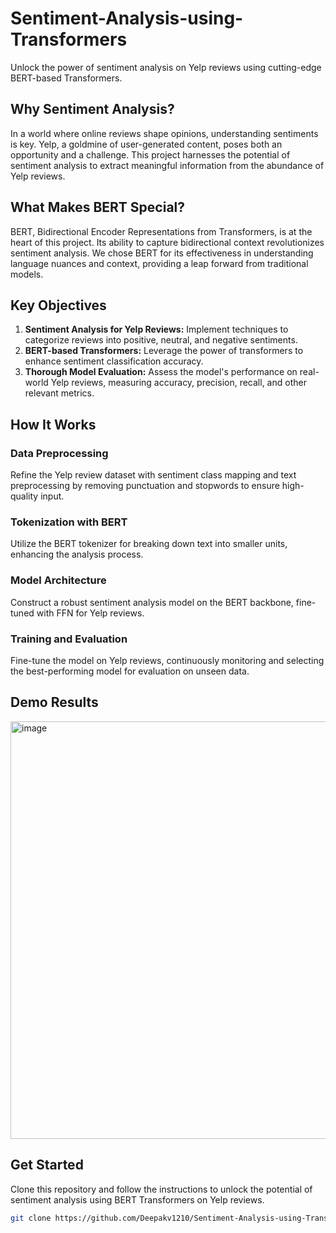 # Sentiment-Analysis-using-Transformers

Unlock the power of sentiment analysis on Yelp reviews using cutting-edge BERT-based Transformers. 
## Why Sentiment Analysis?

In a world where online reviews shape opinions, understanding sentiments is key. Yelp, a goldmine of user-generated content, poses both an opportunity and a challenge. This project harnesses the potential of sentiment analysis to extract meaningful information from the abundance of Yelp reviews.

## What Makes BERT Special?

BERT, Bidirectional Encoder Representations from Transformers, is at the heart of this project. Its ability to capture bidirectional context revolutionizes sentiment analysis. We chose BERT for its effectiveness in understanding language nuances and context, providing a leap forward from traditional models.

## Key Objectives

1. **Sentiment Analysis for Yelp Reviews:** Implement techniques to categorize reviews into positive, neutral, and negative sentiments.
2. **BERT-based Transformers:** Leverage the power of transformers to enhance sentiment classification accuracy.
3. **Thorough Model Evaluation:** Assess the model's performance on real-world Yelp reviews, measuring accuracy, precision, recall, and other relevant metrics.

## How It Works

### Data Preprocessing
Refine the Yelp review dataset with sentiment class mapping and text preprocessing by removing punctuation and stopwords to ensure high-quality input.

### Tokenization with BERT
Utilize the BERT tokenizer for breaking down text into smaller units, enhancing the analysis process.

### Model Architecture
Construct a robust sentiment analysis model on the BERT backbone, fine-tuned with FFN for Yelp reviews.

### Training and Evaluation
Fine-tune the model on Yelp reviews, continuously monitoring and selecting the best-performing model for evaluation on unseen data.


## Demo Results

<img width="668" alt="image" src="https://github.com/Deepakv1210/Sentiment-Analysis-using-Transformers/assets/154148155/6cc79661-90a7-494b-ae0b-845b41eb75a7">


## Get Started

Clone this repository and follow the instructions to unlock the potential of sentiment analysis using BERT Transformers on Yelp reviews.

```bash
git clone https://github.com/Deepakv1210/Sentiment-Analysis-using-Transformers.git
